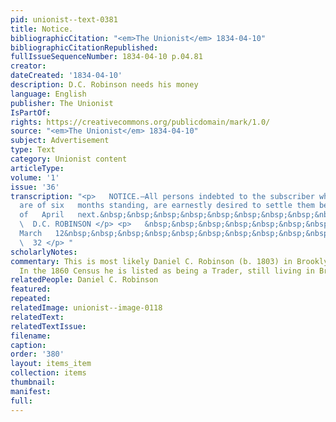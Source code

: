 ```yaml
---
pid: unionist--text-0381
title: Notice.
bibliographicCitation: "<em>The Unionist</em> 1834-04-10"
bibliographicCitationRepublished: 
fullIssueSequenceNumber: 1834-04-10 p.04.81
creator: 
dateCreated: '1834-04-10'
description: D.C. Robinson needs his money
language: English
publisher: The Unionist
IsPartOf: 
rights: https://creativecommons.org/publicdomain/mark/1.0/
source: "<em>The Unionist</em> 1834-04-10"
subject: Advertisement
type: Text
category: Unionist content
articleType: 
volume: '1'
issue: '36'
transcription: "<p>   NOTICE.—All persons indebted to the subscriber whose accounts
  are of six   months standing, are earnestly desired to settle them before the first
  of   April   next.&nbsp;&nbsp;&nbsp;&nbsp;&nbsp;&nbsp;&nbsp;&nbsp;&nbsp;&nbsp;&nbsp;&nbsp;&nbsp;&nbsp;
  \  D.C. ROBINSON </p> <p>   &nbsp;&nbsp;&nbsp;&nbsp;&nbsp;&nbsp;&nbsp;&nbsp;&nbsp;&nbsp;&nbsp;
  March   12&nbsp;&nbsp;&nbsp;&nbsp;&nbsp;&nbsp;&nbsp;&nbsp;&nbsp;&nbsp;&nbsp;&nbsp;&nbsp;&nbsp;&nbsp;&nbsp;&nbsp;&nbsp;&nbsp;&nbsp;&nbsp;&nbsp;&nbsp;&nbsp;&nbsp;&nbsp;&nbsp;&nbsp;&nbsp;&nbsp;&nbsp;&nbsp;&nbsp;&nbsp;&nbsp;&nbsp;&nbsp;&nbsp;&nbsp;&nbsp;&nbsp;&nbsp;&nbsp;
  \  32 </p> "
scholarlyNotes: 
commentary: This is most likely Daniel C. Robinson (b. 1803) in Brooklyn, Connecticut.
  In the 1860 Census he is listed as being a Trader, still living in Brooklyn. https://www.ancestry.com/discoveryui-content/view/17591114:7667?tid=&pid=&queryId=4b1830c6a738dd373815836b51392908&_phsrc=ZOy131&_phstart=successSource
relatedPeople: Daniel C. Robinson
featured: 
repeated: 
relatedImage: unionist--image-0118
relatedText: 
relatedTextIssue: 
filename: 
caption: 
order: '380'
layout: items_item
collection: items
thumbnail: 
manifest: 
full: 
---
```

